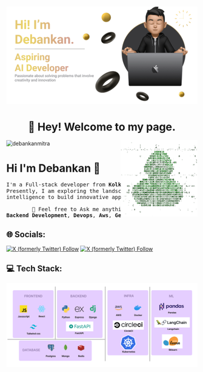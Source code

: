![MasterHead](banner.png)
<h1 align="center">🙂 Hey! Welcome to my page. </h1>

<img align="right" alt="Coding" width="40%" src="duck.gif">

<p align="left"> <img src="https://komarev.com/ghpvc/?username=debankanmitra&label=Profile%20views&color=0e75b6&style=flat" alt="debankanmitra" /> </p>

# Hi I'm Debankan 👋
<pre>
I'm a Full-stack developer from <b>Kolkata, India 🇮🇳</b>.
Presently, I am exploring the landscape of artificial 
intelligence to build innovative applications. 🚀<br>
        💬 Feel free to Ask me anything about 
<b>Backend Development</b>, <b>Devops</b>, <b>Aws</b>, <b>Generative AI.</b>
</pre>

<h2 align="left">🌐 Socials:</h2>
<p align="left"><a href="https://twitter.com/intent/follow?screen_name=mitra_debankan" target="blank"><img alt="X (formerly Twitter) Follow" src="https://img.shields.io/badge/Twitter-1D9BF0.svg?style=for-the-badge&logo=Twitter&logoColor=white"></a>
<a href="https://linkedin.com/in/debankanmitra" target="blank"><img alt="X (formerly Twitter) Follow" src="https://img.shields.io/badge/LinkedIn-0A66C2.svg?style=for-the-badge&logo=LinkedIn&logoColor=white"></a>
</p>

<h2 align="left">💻 Tech Stack:</h2>

![MasterHead](techstack.png)

